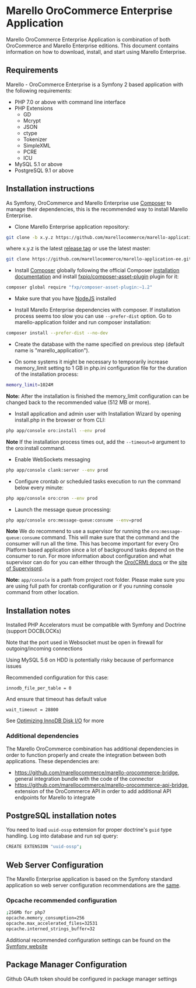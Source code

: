 Marello OroCommerce Enterprise Application
==============================

Marello OroCommerce Enterprise Application is combination of both OroCommerce and Marello Enterprise editions. 
This document contains information on how to download, install, and start
using Marello Enterprise.

## Requirements

Marello - OroCommerce Enterprise is a Symfony 2 based application with the following requirements:

* PHP 7.0 or above with command line interface
* PHP Extensions
    * GD
    * Mcrypt
    * JSON
    * ctype
    * Tokenizer
    * SimpleXML
    * PCRE
    * ICU
* MySQL 5.1 or above
* PostgreSQL 9.1 or above

## Installation instructions

As Symfony, OroCommerce and Marello Enterprise use [Composer][2] to manage their dependencies, this is the recommended way to install Marello Enterprise.

- Clone Marello Enterprise application repository:

```bash
git clone -b x.y.z https://github.com/marellocommerce/marello-application-ee.git
```

where x.y.z is the latest [release tag](https://github.com/marellocommerce/marello-application-ee/releases) or use the latest master:

```bash
git clone https://github.com/marellocommerce/marello-application-ee.git
```

- Install [Composer][3] globally following the official Composer [installation documentation][4]
and install [fxpio/composer-asset-plugin][5] plugin for it:

```bash
composer global require "fxp/composer-asset-plugin:~1.2"
```

- Make sure that you have [NodeJS][4] installed

- Install Marello Enterprise dependencies with composer. If installation process seems too slow you can use `--prefer-dist` option. Go to marello-application folder and run composer installation:

```bash
composer install --prefer-dist --no-dev
```

- Create the database with the name specified on previous step (default name is "marello_application").

- On some systems it might be necessary to temporarily increase memory_limit setting to 1 GB in php.ini configuration file for the duration of the installation process:
```bash
memory_limit=1024M
```

**Note:** After the installation is finished the memory_limit configuration can be changed back to the recommended value (512 MB or more).

- Install application and admin user with Installation Wizard by opening install.php in the browser or from CLI:

```bash  
php app/console oro:install --env prod
```

**Note** If the installation process times out, add the `--timeout=0` argument to the oro:install command.

- Enable WebSockets messaging

```bash
php app/console clank:server --env prod
```

- Configure crontab or scheduled tasks execution to run the command below every minute:

```bash
php app/console oro:cron --env prod

```
- Launch the message queue processing:
```bash
php app/console oro:message-queue:consume --env=prod
```
**Note** We do recommend to use a supervisor for running the ``oro:message-queue:consume`` command. This will make sure that the command and the consumer will run all the time. This has become important for every Oro Platform based application since a lot of background tasks depend on the consumer to run. For more information about configuration and what supervisor can do for you can either through the [Oro(CRM) docs][6] or the [site of Supervisord][7].
 
**Note:** ``app/console`` is a path from project root folder. Please make sure you are using full path for crontab configuration or if you running console command from other location.

## Installation notes

Installed PHP Accelerators must be compatible with Symfony and Doctrine (support DOCBLOCKs)

Note that the port used in Websocket must be open in firewall for outgoing/incoming connections

Using MySQL 5.6 on HDD is potentially risky because of performance issues

Recommended configuration for this case:

    innodb_file_per_table = 0

And ensure that timeout has default value

    wait_timeout = 28800

See [Optimizing InnoDB Disk I/O][3] for more

### Additional dependencies
The Marello OroCommerce combination has additional dependencies in order to function properly and create the integration between both applications.
These dependencies are:
* https://github.com/marellocommerce/marello-orocommerce-bridge, general integration bundle with the code of the connector
* https://github.com/marellocommerce/marello-orocommerce-api-bridge, extension of the OroCommerce API in order to add additional API endpoints for Marello to integrate

## PostgreSQL installation notes

You need to load `uuid-ossp` extension for proper doctrine's `guid` type handling.
Log into database and run sql query:

```bash
CREATE EXTENSION "uuid-ossp";
```

## Web Server Configuration

The Marello Enterprise application is based on the Symfony standard application so web server configuration recommendations are the [same][5].

### Opcache recommended configuration
```bash
;256Mb for php7
opcache.memory_consumption=256
opcache.max_accelerated_files=32531
opcache.interned_strings_buffer=32
```

Additional recommended configuration settings can be found on the [Symfony website](http://symfony.com/doc/2.8/performance.html)


## Package Manager Configuration

Github OAuth token should be configured in package manager settings

[1]:  http://symfony.com/doc/2.8/book/installation.html
[2]:  http://getcomposer.org/
[3]:  http://dev.mysql.com/doc/refman/5.6/en/optimizing-innodb-diskio.html
[4]:  https://github.com/joyent/node/wiki/Installing-Node.js-via-package-manager
[5]:  http://symfony.com/doc/2.8/cookbook/configuration/web_server_configuration.html
[6]:  https://www.orocrm.com/documentation/2.0/book/installation#activating-background-tasks
[7]:  http://supervisord.org/